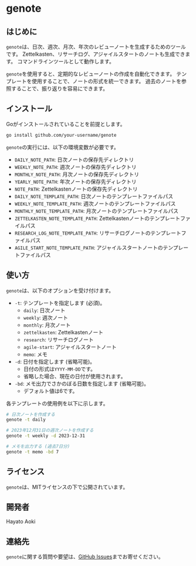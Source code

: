 # genote

## はじめに

`genote`は、日次、週次、月次、年次のレビューノートを生成するためのツールです。
Zettelkasten、リサーチログ、アジャイルスタートのノートも生成できます。
コマンドラインツールとして動作します。

`genote`を使用すると、定期的なレビューノートの作成を自動化できます。
テンプレートを使用することで、ノートの形式を統一できます。
過去のノートを参照することで、振り返りを容易にできます。

## インストール

Goがインストールされていることを前提とします。

```bash
go install github.com/your-username/genote
```

`genote`の実行には、以下の環境変数が必要です。

*   `DAILY_NOTE_PATH`: 日次ノートの保存先ディレクトリ
*   `WEEKLY_NOTE_PATH`: 週次ノートの保存先ディレクトリ
*   `MONTHLY_NOTE_PATH`: 月次ノートの保存先ディレクトリ
*   `YEARLY_NOTE_PATH`: 年次ノートの保存先ディレクトリ
*   `NOTE_PATH`: Zettelkastenノートの保存先ディレクトリ
*   `DAILY_NOTE_TEMPLATE_PATH`: 日次ノートのテンプレートファイルパス
*   `WEEKLY_NOTE_TEMPLATE_PATH`: 週次ノートのテンプレートファイルパス
*   `MONTHLY_NOTE_TEMPLATE_PATH`: 月次ノートのテンプレートファイルパス
*   `ZETTELKASTEN_NOTE_TEMPLATE_PATH`: Zettelkastenノートのテンプレートファイルパス
*   `RESEARCH_LOG_NOTE_TEMPLATE_PATH`: リサーチログノートのテンプレートファイルパス
*   `AGILE_START_NOTE_TEMPLATE_PATH`: アジャイルスタートノートのテンプレートファイルパス

## 使い方

`genote`は、以下のオプションを受け付けます。

*   `-t`: テンプレートを指定します (必須)。
    *   `daily`: 日次ノート
    *   `weekly`: 週次ノート
    *   `monthly`: 月次ノート
    *   `zettelkasten`: Zettelkastenノート
    *   `research`: リサーチログノート
    *   `agile-start`: アジャイルスタートノート
    *   `memo`: メモ
*   `-d`: 日付を指定します (省略可能)。
    *   日付の形式は`YYYY-MM-DD`です。
    *   省略した場合、現在の日付が使用されます。
*   `-bd`: メモ出力でさかのぼる日数を指定します (省略可能)。
    *   デフォルト値は6です。

各テンプレートの使用例を以下に示します。

```bash
# 日次ノートを作成する
genote -t daily

# 2023年12月31日の週次ノートを作成する
genote -t weekly -d 2023-12-31

# メモを出力する (過去7日分)
genote -t memo -bd 7
```

## ライセンス

`genote`は、MITライセンスの下で公開されています。

## 開発者

Hayato Aoki

## 連絡先

`genote`に関する質問や要望は、[GitHub Issues](https://github.com/your-username/genote/issues)までお寄せください。

